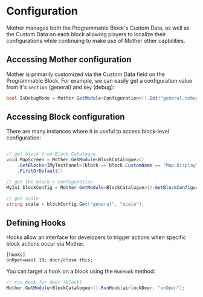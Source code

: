 # Configuration

Mother manages both the Programmable Block's Custom Data, as well as the Custom Data on each block allowing players to localize their configurations while continuing to make use of Mother other capbilities.

## Accessing Mother configuration
Mother is primarily customized via the Custom Data field on the Programmable Block. For example, we can easily get a configuration value from it's `section` (general) and `key` (debug):

```csharp
bool IsDebugMode = Mother.GetModule<Configuration>().Get("general.debug") == "true";
```

## Accessing Block configuration
There are many instances where it is useful to access block-level configuration:

```csharp

// get block from Block Catalogue
void MapScreen = Mother.GetModule<BlockCatalogue>()
    .GetBlocks<IMyTextPanel>(block => block.CustomName == "Map Display")
    .FirstOrDefault()

// get the block's configuration
MyIni blockConfig = Mother.GetModule<BlockCatalogue>().GetBlockConfiguration(MapScreen);

// get scale
string scale = blockConfig.Get("general", "scale");
```

## Defining Hooks

Hooks allow an interface for developers to trigger actions when specific block actions occur via Mother.

```text title="AirlockDoor > Custom Data"
[hooks]
onOpen=wait 10; door/close this;
```

You can target a hook on a block using the `RunHook` method:

```csharp title="AirlockModule.cs"
// run hook for door (block)
Mother.GetModule<BlockCatalogue>().RunHook(airlockDoor, "onOpen");
```
